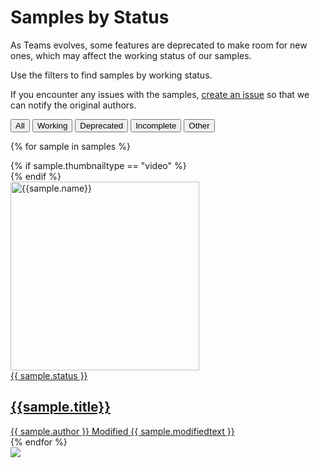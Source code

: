 # Samples by Status

As Teams evolves, some features are deprecated to make room for new ones, which may affect the working status of our samples.

Use the filters to find samples by working status.

If you encounter any issues with the samples, [create an issue](https://github.com/pnp/teams-dev-samples/issues) so that we can notify the original authors.

 <div class="well">
  <div class="button-group filters-button-group">
              <button class="button is-checked" data-filter="*">All</button>
              <button class="button" data-filter="[data-status='']">Working</button>
              <button class="button" data-filter="[data-status='Deprecated']">Deprecated</button>
              <button class="button" data-filter="[data-status='Incomplete']">Incomplete</button>
              <button class="button" data-filter=":not([data-status=''])">Other</button>
  </div>
</div>

<div class="grid">

{% for sample in samples %}

<div class="sample-item" data-framework="{{sample.framework}}" data-spfx="{{sample.spfx}}" data-modified="{{sample.modified}}" data-title="{{ sample.title }}" data-status="{{ sample.status}}"  data-thumbnail="{{sample.thumbnail}}">
  <div class="sample">
  {% if sample.thumbnailtype == "video" %}
    <div class="sample-video"><i class="ms-Icon ms-Icon--VideoSolid" aria-hidden="true"></i></div>
    {% endif %}
    <div class="sample-img">
      <a class="sample-link"
        href="{{sample.url}}"
        title="{{sample.summary}}">
        <picture>
          <img src="../../img/thumbnails/{{ sample.name }}.png" width="302" alt="{{sample.name}}" data-fullsize="{{sample.thumbnail}}" data-orig="../../img/thumbnails/{{ sample.name }}.png"/>
        </picture>
      </a>
    </div>
  </div>
      <a href="{{sample.url}}"
      title="{{ sample.summary }}">
<span class="location" title="Status: {{sample.statustext}}">{{ sample.status }}</span>
  <h2 class="name">
      {{sample.title}}</h2>
      <div class="sample-activity">
  <span class="author" title="{{ sample.author }}">{{ sample.author }}</span>
  <span class="modified">Modified {{ sample.modifiedtext }}</span>
  </div>
  </a>

</div>
    {% endfor %}
</div>

<img src="https://telemetry.sharepointpnp.com/teams-dev-samples/docs/samples/status" />